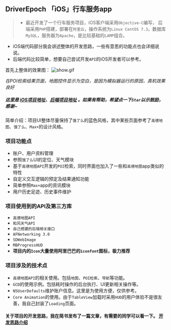 ## **DriverEpoch** 「iOS」行车服务app 

> - 最近开发了一个行车服务项目，iOS客户端采用`Objective-C`编写， 后端采用`PHP`搭建，部署在`阿里云`，操作系统为`Linux CentOS 7.3`，数据库`MySQL`，服务器为`Apache`，是比较基础的`LAMP`组合。
- iOS端代码部分我会讲述整体的开发思路，一些有意思的功能点也会详细说说。
- 后端代码比较简单，想要自己尝试开发`API`的iOS开发者可以参考。

首先上整体的效果图：
![show.gif](http://upload-images.jianshu.io/upload_images/3587644-885a443c5380c5b9.gif?imageMogr2/auto-orient/strip)

*在POI检索结果页面，地图控件显示为空白，是因为模拟器运行的原因，真机效果良好*

##### 这里是 **[iOS项目地址](https://github.com/halohily/DriverEpoch)**、**[后端项目地址](https://github.com/halohily/DriverEpoch-Server)** 。如果有帮助，希望点一下`Star`以示鼓励，感谢~

简单介绍：项目UI整体尽量保持了`饿了么`的蓝色风格，其中某些页面参考了`高德地图`、`饿了么`、`Max+`的设计风格。
### 项目功能点
- 账户、用户资料管理
- 参照`饿了么`UI的定位、天气模块
- 基于`高德地图API`开发的`POI`检索，同时界面也加入了一些和`高德地图`app类似的特性
- 自定义交互逻辑的预定及结果通知功能
- 简单参照`Max+`app的资讯模块
- 用户历史足迹、历史事件维护

### 项目使用到的API及第三方库
- `高德地图API`
- `和风天气API`
- `自己搭建的后端相关接口`
- `AFNetworking 3.0`
- `SDWebImage`
- `MBProgressHUD`
- **项目内的`Icon`大量使用阿里巴巴的`iconfont`图标，极力推荐**

### 项目涉及的技术点
- `高德地图API`的相关使用。包括`地图`、`POI检索`、`导航`等功能。
- `GCD`的使用示例。包括耗时操作的后台执行、UI更新相关操作等。
- `NSUserDefaults`维护账户信息。这里是为使用方便，仅供参考。
- `Core Animation`的使用。由于`TableView`加载时采用`HUD`的用户体验不是很友善，我自己封装了`Loading`页面。



#### **关于项目的开发思路，我在简书发布了一篇文章，有需要的同学可以看一下。 [开发思路介绍](http://www.jianshu.com/p/264961e62de7)**